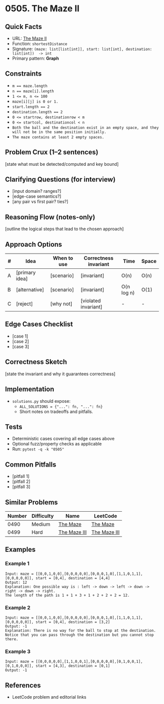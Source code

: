 # 0505. The Maze II

## Quick Facts

- URL: [The Maze II](https://leetcode.com/problems/the-maze-ii/)
- Function: `shortestDistance`
- Signature: `(maze: list[list[int]], start: list[int], destination: list[int])  -> int`
- Primary pattern: **Graph**

## Constraints

- `m == maze.length`
- `n == maze[i].length`
- `1 <= m, n <= 100`
- `maze[i][j] is 0 or 1.`
- `start.length == 2`
- `destination.length == 2`
- `0 <= startrow, destinationrow < m`
- `0 <= startcol, destinationcol < n`
- `Both the ball and the destination exist in an empty space, and they will not be in the same position initially.`
- `The maze contains at least 2 empty spaces.`

## Problem Crux (1–2 sentences)

[state what must be detected/computed and key bound]

## Clarifying Questions (for interview)

- [input domain? ranges?]
- [edge-case semantics?]
- [any pair vs first pair? ties?]

## Reasoning Flow (notes-only)

[outline the logical steps that lead to the chosen approach]

## Approach Options

| # | Idea | When to use | Correctness invariant | Time | Space |
|---|------|-------------|-----------------------|------|-------|
| A | [primary idea] | [scenario] | [invariant] | O(n) | O(n) |
| B | [alternative] | [scenario] | [invariant] | O(n log n) | O(1) |
| C | [reject] | [why not] | [violated invariant] | - | - |

## Edge Cases Checklist

- [case 1]
- [case 2]
- [case 3]

## Correctness Sketch

[state the invariant and why it guarantees correctness]

## Implementation

- `solutions.py` should expose:
  - `ALL_SOLUTIONS = {"...": fn, "...": fn}`
  - Short notes on tradeoffs and pitfalls.

## Tests

- Deterministic cases covering all edge cases above
- Optional fuzz/property checks as applicable
- Run: `pytest -q -k "0505"`

## Common Pitfalls

- [pitfall 1]
- [pitfall 2]
- [pitfall 3]

## Similar Problems

| Number | Difficulty | Name | LeetCode |
|---|---|---|---|
| 0490 | Medium | [The Maze](../0490-the-maze/readme.md) | [The Maze](https://leetcode.com/problems/the-maze/) |
| 0499 | Hard | [The Maze III](../0499-the-maze-iii/readme.md) | [The Maze III](https://leetcode.com/problems/the-maze-iii/) |

## Examples

### Example 1

```text
Input: maze = [[0,0,1,0,0],[0,0,0,0,0],[0,0,0,1,0],[1,1,0,1,1],[0,0,0,0,0]], start = [0,4], destination = [4,4]
Output: 12
Explanation: One possible way is : left -> down -> left -> down -> right -> down -> right.
The length of the path is 1 + 1 + 3 + 1 + 2 + 2 + 2 = 12.
```

### Example 2

```text
Input: maze = [[0,0,1,0,0],[0,0,0,0,0],[0,0,0,1,0],[1,1,0,1,1],[0,0,0,0,0]], start = [0,4], destination = [3,2]
Output: -1
Explanation: There is no way for the ball to stop at the destination. Notice that you can pass through the destination but you cannot stop there.
```

### Example 3

```text
Input: maze = [[0,0,0,0,0],[1,1,0,0,1],[0,0,0,0,0],[0,1,0,0,1],[0,1,0,0,0]], start = [4,3], destination = [0,1]
Output: -1
```

## References

- LeetCode problem and editorial links
